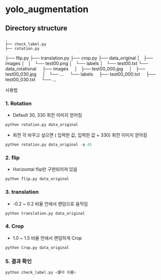 # yolo_augmentation

## Directory structure
	.
	├── check_label.py
	├── rotation.py
  ├── flip.py
  ├── translation.py
  ├── crop.py
	├── data_original
	│   ├── images
	│   │   └── test00.png
	│   └── labels
	│       └── test00.txt
	└── data_rotational
	    ├── images
	    │   ├── test00_000.jpg
	    │   ├── test00_030.jpg
	    │   └── ...
	    └── labels
	        ├── test00_000.txt
	        ├── test00_030.txt
	        └── ...


사용법


### 1. Rotation
- Default 30, 330 회전 이미지 얻어짐
```python
python rotation.py data_original
```

- 회전 각 바꾸고 싶으면 ( 입력한 값, 입력한 값 + 330) 회전 이미지 얻어짐
```python
python rotation.py data_original -a 45
```

### 2. flip
- Horizontal flip만 구현되어져 있음
```python
python flip.py data_original
```

### 3. translation
- -0.2 ~ 0.2 비율 안에서 랜덤으로 움직임
```python
python translation.py data_original
```

### 4. Crop
- 1.0 ~ 1.5 비율 안에서 랜덤하게 Crop
```python
python Crop.py data_original
```

### 5. 결과 확인
```python
python check_label.py <폴더 이름>
```
